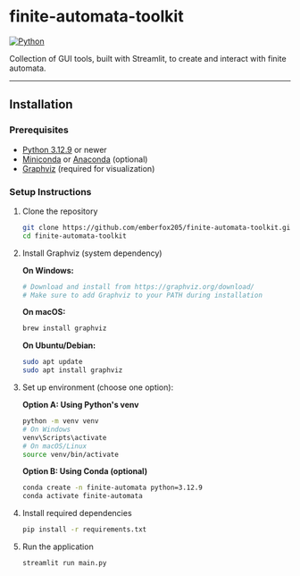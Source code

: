 # finite-automata-toolkit

[![Python](https://img.shields.io/badge/python-3.12.9-blue.svg)](https://www.python.org/downloads/release/python-3129/)

Collection of GUI tools, built with Streamlit, to create and interact with finite automata.

---

## Installation

### Prerequisites

- [Python 3.12.9](https://www.python.org/downloads/release/python-3129/) or newer
- [Miniconda](https://docs.conda.io/en/latest/miniconda.html) or [Anaconda](https://www.anaconda.com/products/distribution) (optional)
- [Graphviz](https://graphviz.org/download/) (required for visualization)

### Setup Instructions

1. Clone the repository
   ```bash
   git clone https://github.com/emberfox205/finite-automata-toolkit.git
   cd finite-automata-toolkit
   ```

2. Install Graphviz (system dependency)
   
   **On Windows:**
   ```bash
   # Download and install from https://graphviz.org/download/
   # Make sure to add Graphviz to your PATH during installation
   ```
   
   **On macOS:**
   ```bash
   brew install graphviz
   ```
   
   **On Ubuntu/Debian:**
   ```bash
   sudo apt update
   sudo apt install graphviz
   ```

3. Set up environment (choose one option):

   **Option A: Using Python's venv**
   ```bash
   python -m venv venv
   # On Windows
   venv\Scripts\activate
   # On macOS/Linux
   source venv/bin/activate
   ```

   **Option B: Using Conda (optional)**
   ```bash
   conda create -n finite-automata python=3.12.9
   conda activate finite-automata
   ```

4. Install required dependencies
   ```bash
   pip install -r requirements.txt
   ```

5. Run the application
   ```bash
   streamlit run main.py
   ```
